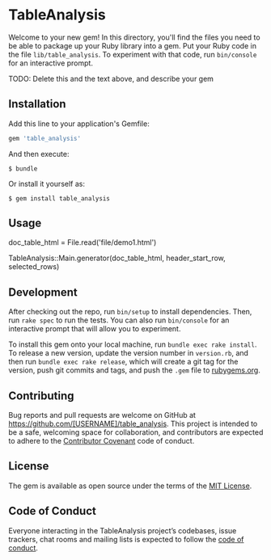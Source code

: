 # TableAnalysis

Welcome to your new gem! In this directory, you'll find the files you need to be able to package up your Ruby library into a gem. Put your Ruby code in the file `lib/table_analysis`. To experiment with that code, run `bin/console` for an interactive prompt.

TODO: Delete this and the text above, and describe your gem

## Installation

Add this line to your application's Gemfile:

```ruby
gem 'table_analysis'
```

And then execute:

    $ bundle

Or install it yourself as:

    $ gem install table_analysis

## Usage

doc_table_html = File.read('file/demo1.html')

TableAnalysis::Main.generator(doc_table_html, header_start_row, selected_rows)

## Development

After checking out the repo, run `bin/setup` to install dependencies. Then, run `rake spec` to run the tests. You can also run `bin/console` for an interactive prompt that will allow you to experiment.

To install this gem onto your local machine, run `bundle exec rake install`. To release a new version, update the version number in `version.rb`, and then run `bundle exec rake release`, which will create a git tag for the version, push git commits and tags, and push the `.gem` file to [rubygems.org](https://rubygems.org).

## Contributing

Bug reports and pull requests are welcome on GitHub at https://github.com/[USERNAME]/table_analysis. This project is intended to be a safe, welcoming space for collaboration, and contributors are expected to adhere to the [Contributor Covenant](http://contributor-covenant.org) code of conduct.

## License

The gem is available as open source under the terms of the [MIT License](https://opensource.org/licenses/MIT).

## Code of Conduct

Everyone interacting in the TableAnalysis project’s codebases, issue trackers, chat rooms and mailing lists is expected to follow the [code of conduct](https://github.com/[USERNAME]/table_analysis/blob/master/CODE_OF_CONDUCT.md).
